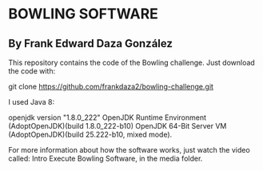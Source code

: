 # BOWLING SOFTWARE
## By Frank Edward Daza González

This repository contains the code of the Bowling challenge.
Just download the code with:

git clone https://github.com/frankdaza2/bowling-challenge.git

I used Java 8:

openjdk version "1.8.0_222"
OpenJDK Runtime Environment (AdoptOpenJDK)(build 1.8.0_222-b10)
OpenJDK 64-Bit Server VM (AdoptOpenJDK)(build 25.222-b10, mixed mode).

For more information about how the software works, just watch the video called: Intro Execute Bowling Software, in the media folder.
